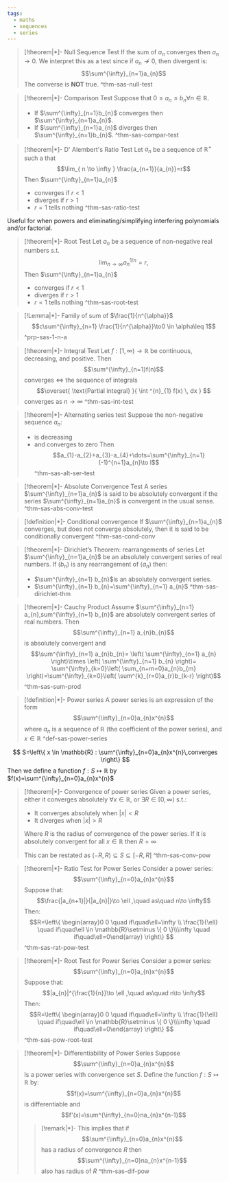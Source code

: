 ```yaml
---
tags:
  - maths
  - sequences
  - series
---
```

> [!theorem|*]- Null Sequence Test
> If the sum of $a_{n}$ converges then $a_{n}\to 0$. We interpret this as a test since if $a_{n}\not\to 0$, then divergent is:$$\sum^{\infty}_{n=1}a_{n}$$
> The converse is **NOT** true.
 ^thm-sas-null-test

> [!theorem|*]- Comparison Test
> Suppose that $0\leq a_{n}\leq b_{n} \forall n \in \mathbb{R}$.
> - If $\sum^{\infty}_{n=1}b_{n}$ converges then $\sum^{\infty}_{n=1}a_{n}$.
> - If $\sum^{\infty}_{n=1}a_{n}$ diverges then $\sum^{\infty}_{n=1}b_{n}$.
 ^thm-sas-compar-test

> [!theorem|*]- D' Alembert's Ratio Test
> Let $a_{n}$ be a sequence of $\mathbb{R^{+}}$ such a that $$\lim_{ n \to \infty } \frac{a_{n+1}}{a_{n}}=r$$
> Then $\sum^{\infty}_{n=1}a_{n}$
> - converges if $r<1$
> - diverges if $r>1$
> - $r=1$ tells nothing
 ^thm-sas-ratio-test

Useful for when powers and eliminating/simplifying interfering polynomials and/or factorial.

> [!theorem|*]- Root Test
> Let $a_{n}$ be a sequence of non-negative real numbers s.t. $$\lim_{ n \to \infty } a_{n}^{1/n}=r,$$
> Then $\sum^{\infty}_{n=1}a_{n}$
> - converges if $r<1$
> - diverges if $r>1$
> - $r=1$ tells nothing
 ^thm-sas-root-test

> [!Lemma|*]- Family of sum of $\frac{1}{n^{\alpha}}$
> $$c\sum^{\infty}_{n=1} \frac{1}{n^{\alpha}}\to0 \in \alpha\leq 1$$
 ^prp-sas-1-n-a

> [!theorem|*]- Integral Test
> Let $f:[1,\infty)\mathbb{\to R}$ be continuous, decreasing, and positive. Then $$\sum^{\infty}_{n=1}f(n)$$ converges $\iff$ the sequence of integrals $$\overset{ \text{Partial integral} }{ \int ^{n}_{1} f(x) \, dx } $$ converges as $n\to \infty$
 ^thm-sas-int-test

> [!theorem|*]- Alternating series test
> Suppose the non-negative sequence $a_{n}$:
> - is decreasing
> - and converges to zero
> Then $$a_{1}-a_{2}+a_{3}-a_{4}+\dots=\sum^{\infty}_{n=1}(-1)^{n+1}a_{n}\to l$$
 ^thm-sas-alt-ser-test

> [!theorem|*]- Absolute Convergence Test
> A series $\sum^{\infty}_{n=1}a_{n}$ is said to be absolutely convergent if the series $\sum^{\infty}_{n=1}a_{n}$ is convergent in the usual sense.
 ^thm-sas-abs-conv-test

> [!definition|*]- Conditional convergence
> If $\sum^{\infty}_{n=1}a_{n}$ converges, but does not converge absolutely, then it is said to be conditionally convergent
 ^thm-sas-cond-conv

> [!theorem|*]- Dirichlet’s Theorem: rearrangements of series
> Let $\sum^{\infty}_{n=1}a_{n}$ be an absolutely convergent series of real numbers. If ($b_{n}$) is any rearrangement of ($a_{n}$) then: 
> - $\sum^{\infty}_{n=1} b_{n}$is an absolutely convergent series. 
> - $\sum^{\infty}_{n=1} b_{n}=\sum^{\infty}_{n=1} a_{n}$
 ^thm-sas-dirichlet-thm

> [!theorem|*]- Cauchy Product
> Assume $\sum^{\infty}_{n=1} a_{n},sum^{\infty}_{n=1} b_{n}$ are absolutely convergent series of real numbers. Then $$\sum^{\infty}_{n=1} a_{n}b_{n}$$ is absolutely convergent and $$\sum^{\infty}_{n=1} a_{n}b_{n}= \left( \sum^{\infty}_{n=1} a_{n} \right)\times \left( \sum^{\infty}_{n=1} b_{n} \right)= \sum^{\infty}_{k=0}\left( \sum_{n+m=0}a_{n}b_{m} \right)=\sum^{\infty}_{k=0}\left( \sum^{k}_{r=0}a_{r}b_{k-r} \right)$$
 ^thm-sas-sum-prod

> [!definition|*]- Power series
> A power series is an expression of the form 
> $$\sum^{\infty}_{n=0}a_{n}x^{n}$$
> where $a_{n}$ is a sequence of $\mathbb{R}$ (the coefficient of the power series), and $x \in \mathbb{R}$
 ^def-sas-power-series

$$
S=\left\{  x \in \mathbb{R} : \sum^{\infty}_{n=0}a_{n}x^{n}\,converges  \right\}
$$
Then we define a function $f:S\mapsto \mathbb{R}$ by $f(x)=\sum^{\infty}_{n=0}a_{n}x^{n}$

> [!theorem|*]- Convergence of power series
> Given a power series, either it converges absolutely $\forall x \in \mathbb{R}$, or $\exists R\in[0,\infty)$ s.t.:
> - It converges absolutely when $|x|<R$
> - It diverges when $|x|>R$
> 
>Where $R$ is the radius of convergence of the power series. If it is absolutely convergent for all $x \in \mathbb{R}$ then $R=\infty$
>
>This can be restated as $(-R,R)\subseteq S \subseteq [-R,R]$
 ^thm-sas-conv-pow

> [!theorem|*]- Ratio Test for Power Series
> Consider a power series:
> $$\sum^{\infty}_{n=0}a_{n}x^{n}$$
> Suppose that:
> $$\frac{|a_{n+1}|}{|a_{n}|}\to \ell ,\quad as\quad n\to \infty$$
> Then:
> $$R=\left\{ \begin{array}0 0 \quad if\quad\ell=\infty \\ \frac{1}{\ell} \quad if\quad\ell \in \mathbb{R}\setminus \{ 0 \}\\\infty \quad if\quad\ell=0\end{array} \right\} $$
 ^thm-sas-rat-pow-test

> [!theorem|*]- Root Test for Power Series
> Consider a power series:
> $$\sum^{\infty}_{n=0}a_{n}x^{n}$$
> Suppose that:
> $$|a_{n}|^{\frac{1}{n}}\to \ell ,\quad as\quad n\to \infty$$
> Then:
> $$R=\left\{ \begin{array}0 0 \quad if\quad\ell=\infty \\ \frac{1}{\ell} \quad if\quad\ell \in \mathbb{R}\setminus \{ 0 \}\\\infty \quad if\quad\ell=0\end{array} \right\} $$
 ^thm-sas-pow-root-test

> [!theorem|*]- Differentiability of Power Series
> Suppose
> $$\sum^{\infty}_{n=0}a_{n}x^{n}$$
> Is a power series with convergence set $S$. Define the function $f:S\mapsto \mathbb{R}$ by:
> $$f(x)=\sum^{\infty}_{n=0}a_{n}x^{n}$$
> is differentiable and
> $$f'(x)=\sum^{\infty}_{n=0}na_{n}x^{n-1}$$
> > [!remark|*]- 
> > This implies that if 
> > $$\sum^{\infty}_{n=0}a_{n}x^{n}$$
> > has a radius of convergence $R$ then
> > $$\sum^{\infty}_{n=0}na_{n}x^{n-1}$$
> > also has radius of $R$
  ^thm-sas-dif-pow

